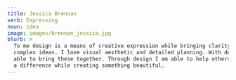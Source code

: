 ```yaml
---
title: Jessica Brennan
verb: Expressing
noun: idea
image: images/brennan_jessica.jpg
blurb: >
  To me design is a means of creative expression while bringing clarity to
  complex ideas. I love visual aesthetic and detailed planning. With design I am
  able to bring these together. Through design I am able to help others and make
  a difference while creating something beautiful.
---
```

